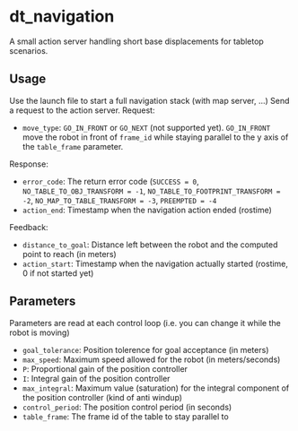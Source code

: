 # dt_navigation
A small action server handling short base displacements for tabletop scenarios.

## Usage
Use the launch file to start a full navigation stack (with map server, ...)
Send a request to the action server.
Request:
* `move_type`: `GO_IN_FRONT` or `GO_NEXT` (not supported yet). `GO_IN_FRONT` move the robot in front of `frame_id` while staying parallel to the y axis of the `table_frame` parameter.

Response:
* `error_code`: The return error code (`SUCCESS = 0`, `NO_TABLE_TO_OBJ_TRANSFORM = -1`, `NO_TABLE_TO_FOOTPRINT_TRANSFORM = -2`, `NO_MAP_TO_TABLE_TRANSFORM = -3`, `PREEMPTED = -4`
* `action_end`: Timestamp when the navigation action ended (rostime)

Feedback:
* `distance_to_goal`: Distance left between the robot and the computed point to reach (in meters)
* `action_start`: Timestamp when the navigation actually started (rostime, 0 if not started yet)

## Parameters
Parameters are read at each control loop (i.e. you can change it while the robot is moving)
* `goal_tolerance`: Position tolerence for goal acceptance (in meters)
* `max_speed`: Maximum speed allowed for the robot (in meters/seconds)
* `P`: Proportional gain of the position controller
* `I`: Integral gain of the position controller
* `max_integral`: Maximum value (saturation) for the integral component of the position controller (kind of anti windup)
* `control_period`: The position control period (in seconds)
* `table_frame`: The frame id of the table to stay parallel to 
